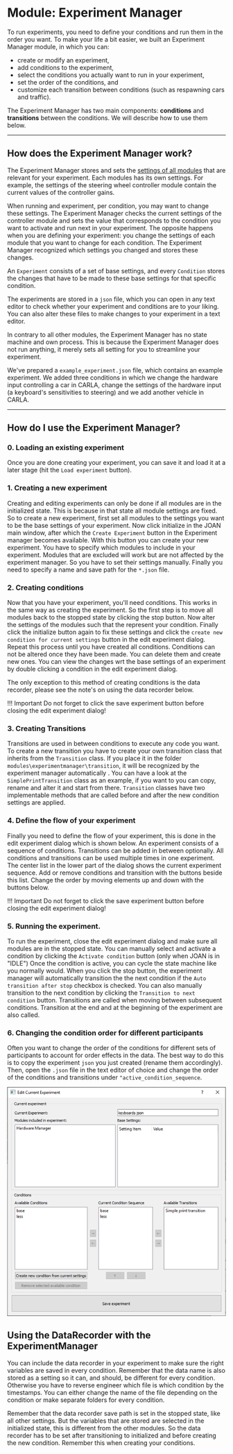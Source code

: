 # Module: Experiment Manager

To run experiments, you need to define your conditions and run them in the order you want. To make your life a bit easier, we built an Experiment Manager module, 
in which you can:

- create or modify an experiment,
- add conditions to the experiment,
- select the conditions you actually want to run in your experiment,
- set the order of the conditions, and
- customize each transition between conditions (such as respawning cars and traffic).

The Experiment Manager has two main components: __conditions__ and __transitions__ between the conditions. We will describe how to use them below. 

---

## How does the Experiment Manager work?

The Experiment Manager stores and sets the [settings of all modules](advanced-settings.md) that are relevant for your experiment. Each modules has its own 
settings. For example, the settings of the steering wheel controller module contain the current values of the controller gains. 

When running and experiment, per condition, you may want to change these settings. The Experiment Manager checks the current settings of the controller module and 
sets the value that corresponds to the condition you want to activate and run next in your experiment. The opposite happens when you are defining your 
experiment: you change the settings of each module that you want to change for each condition. The Experiment Manager recognized which settings you changed and 
stores these changes. 

An `Experiment` consists of a set of base settings, and every `Condition` stores the changes that have to be made to these base settings for that specific 
condition.  

The experiments are stored in a `json` file, which you can open in any text editor to check whether your experiment and conditions are to your liking. You can 
also alter these files to make changes to your experiment in a text editor. 

In contrary to all other modules, the Experiment Manager has no state machine and own process. This is because the Experiment Manager does not run anything, it
merely sets all setting for you to streamline your experiment. 

We've prepared a `example_experiment.json` file, which contains an example experiment. We added three conditions in which we change the hardware input controlling a car in CARLA, change the settings of the hardware input (a keyboard's sensitivities to steering) and we add another vehicle in CARLA. 

---

## How do I use the Experiment Manager?

### 0. Loading an existing experiment
Once you are done creating your experiment, you can save it and load it at a later stage (hit the `Load experiment` button).

### 1. Creating a new experiment

Creating and editing experiments can only be done if all modules are in the initialized state. This is because in that state all module settings are fixed. So
to create a new experiment, first set all modules to the settings you want to be the base settings of your experiment. Now click initialize in the JOAN main 
window, after which the `Create Experiment` button in the Experiment manager becomes available. With this button you can create your new experiment. You have 
to specify which modules to include in your experiment. Modules that are excluded will work but are not affected by the experiment manager. So you have to set
their settings manually. Finally you need to specify a name and save path for the `*.json` file.

### 2. Creating conditions
Now that you have your experiment, you'll need conditions. This works in the same way as creating the experiment. So the first step is to move all modules back 
to the stopped state by clicking the stop button. Now alter the settings of the modules such that the represent your condition. Finally click the initialize 
button again to fix these settings and click the `create new condition for current settings` button in the edit experiment dialog. Repeat this process until you
have created all conditions. Conditions can not be altered once they have been made. You can delete them and create new ones. You can view the changes wrt the 
base settings of an experiment by double clicking a condition in the edit experiment dialog. 

The only exception to this method of creating conditions is the data recorder, please see the note's on using the data recorder below.

!!! Important
    Do not forget to click the save experiment button before closing the edit experiment dialog!

### 3. Creating Transitions
Transitions are used in between conditions to execute any code you want. To create a new transition you have to create your own transition class that inherits 
from the `Transition` class. If you place it in the folder `modules\experimentmanager\transition`, it will be recognized by the experiment manager automatically
. You can have a look at the `SimplePrintTransition` class as an example, if you want to you can copy, rename and alter it and start from there. `Transition` 
classes have two implementable methods that are called before and after the new condition settings are applied.

### 4. Define the flow of your experiment
Finally you need to define the flow of your experiment, this is done in the edit experiment dialog which is shown below. An experiment consists of a sequence of
 conditions. Transitions can be added in between optionally. All conditions and transitions can be used multiple times in one experiment. The center list in the 
 lower part of the dialog shows the current experiment sequence. Add or remove conditions and transition with the buttons beside this list. Change the order by 
moving elements up and down with the buttons below.

!!! Important
    Do not forget to click the save experiment button before closing the edit experiment dialog!

### 5. Running the experiment.
To run the experiment, close the edit experiment dialog and make sure all modules are in the stopped state. You can manually select and activate a condition by 
clicking the `Activate condition` button (only when JOAN is in "IDLE") Once the condition is active, you can cycle the state machine like you normally would. When you click the stop button,
 the experiment manager will automatically transition the the next condition if the `Auto transition after stop` checkbox is checked. You can also manually 
transition to the next condition by clicking the `Transition to next condition` button. Transitions are called when moving between subsequent conditions. 
Transition at the end and at the beginning of the experiment are also called.

### 6. Changing the condition order for different participants
Often you want to change the order of the conditions for different sets of participants to account for order effects in the data. The best way to do this is to copy the experiment `json` you just created (rename them accordingly). Then, open the `.json` file in the text editor of choice and change the order of the conditions and transitions under `"active_condition_sequence`.

![Data recorder in stopped state](imgs/modules-experimentmanager-edit_experiment.png)

## Using the DataRecorder with the ExperimentManager
You can include the data recorder in your experiment to make sure the right variables are saved in every condition. Remember that the data name is also 
stored as a setting so it can, and should, be different for every condition. Otherwise you have to reverse engineer which file is which condition by the 
timestamps. You can either change the name of the file depending on the condition or make separate folders for every condition.

Remember that the data recorder save path is set in the stopped state, like all other settings. But the variables that are stored are selected in the 
initialized state, this is different from the other modules. So the data recorder has to be set after transitioning to initialized and before creating the new 
condition. Remember this when creating your conditions.

 

